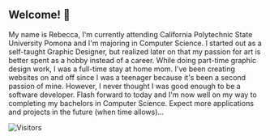 ## Welcome! 👋
My name is Rebecca, I'm currently attending California Polytechnic State University Pomona and I'm majoring in Computer Science. I started out as a self-taught Graphic Designer, but realized later on that my passion for art is better spent as a hobby instead of a career. While doing part-time graphic design work, I was a full-time stay at home mom. I've been creating websites on and off since I was a teenager because it's been a second passion of mine. However, I never thought I was good enough to be a software developer. Flash forward to today and I'm now well on my way to completing my bachelors in Computer Science. Expect more applications and projects in the future (when time allows)...




![Visitors](https://api.visitorbadge.io/api/VisitorHit?user=Rebeccals&repo=Rebeccals&countColor=%237B1E7A)
<!--
**Rebeccals/Rebeccals** is a ✨ _special_ ✨ repository because its `README.md` (this file) appears on your GitHub profile.

Here are some ideas to get you started:

- 🔭 I’m currently working on ...
- 🌱 I’m currently learning ...
- 👯 I’m looking to collaborate on ...
- 🤔 I’m looking for help with ...
- 💬 Ask me about ...
- 📫 How to reach me: ...
- 😄 Pronouns: ...
- ⚡ Fun fact: ...
-->
